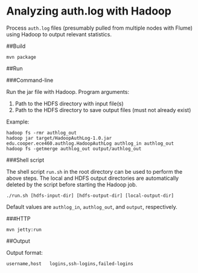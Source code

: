 Analyzing auth.log with Hadoop
==============================

Process `auth.log` files (presumably pulled from multiple nodes with Flume) 
using Hadoop to output relevant statistics.

##Build

	mvn package

##Run

###Command-line

Run the jar file with Hadoop. Program arguments:

1. Path to the HDFS directory with input file(s)
2. Path to the HDFS directory to save output files (must not already exist)

Example:

	hadoop fs -rmr authlog_out
	hadoop jar target/HadoopAuthLog-1.0.jar edu.cooper.ece460.authlog.HadoopAuthLog authlog_in authlog_out
	hadoop fs -getmerge authlog_out output/authlog_out

###Shell script

The shell script `run.sh` in the root directory can be used to perform the
above steps. The local and HDFS output directories are automatically deleted by 
the script before starting the Hadoop job.

	./run.sh [hdfs-input-dir] [hdfs-output-dir] [local-output-dir]

Default values are `authlog_in`, `authlog_out`, and `output`, respectively.

###HTTP

	mvn jetty:run


##Output

Output format:

	username,host	logins,ssh-logins,failed-logins

